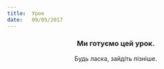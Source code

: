 ```yaml
---
title:  Урок
date:   09/05/2017
---
```


### <center>Ми готуємо цей урок.</center>
<center>Будь ласка, зайдіть пізніше.</center>